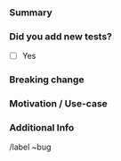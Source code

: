 <!--

Thank you for submitting a pull request! Please put the short and descriptive title above.

Please fill out the fields to let reviewers understand your pull request.

-->

### Summary

<!-- A short summary of the bugfix -->

### Did you add new tests?

<!--

According to the Definition of Done, please note that we may not
approve your changes if you don't add tests.

-->

- [ ] Yes

### Breaking change

<!--

If this PR introduces a breaking change, please describe the impact and a
potential migration path for existing applications in detail.

-->

### Motivation / Use-case

<!--

For bugfix, what existing problem does the pull request solve?

Please explain the motivation or use-case for making this change.
If this pull request addresses an issue, please link to the issue or JIRA ticket.

-->

### Additional Info

<!-- Optional: Please provide additional information if needed. -->

/label ~bug

